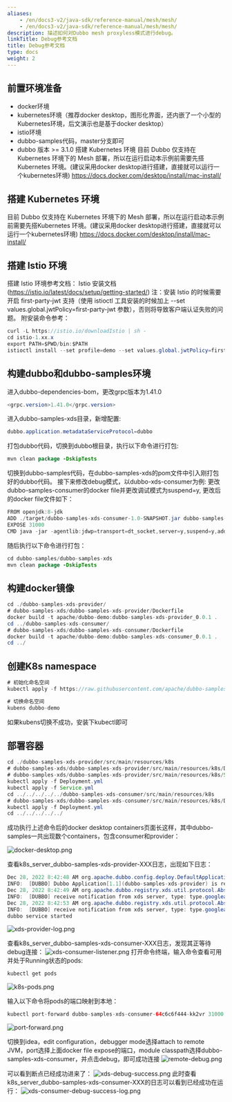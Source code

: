 ```yaml
---
aliases:
    - /en/docs3-v2/java-sdk/reference-manual/mesh/mesh/
    - /en/docs3-v2/java-sdk/reference-manual/mesh/mesh/
description: 描述如何对Dubbo mesh proxyless模式进行debug。
linkTitle: Debug参考文档
title: Debug参考文档
type: docs
weight: 2
---
```







## 前置环境准备

* docker环境
* kubernetes环境（推荐docker desktop，图形化界面，还内嵌了一个小型的Kubernetes环境，后文演示也是基于docker desktop）
* istio环境
* dubbo-samples代码，master分支即可
* dubbo 版本 >= 3.1.0
搭建 Kubernetes 环境
目前 Dubbo 仅支持在 Kubernetes 环境下的 Mesh 部署，所以在运行启动本示例前需要先搭Kubernetes 环境。(建议采用docker desktop进行搭建，直接就可以运行一个kubernetes环境)
https://docs.docker.com/desktop/install/mac-install/

## 搭建 Kubernetes 环境

目前 Dubbo 仅支持在 Kubernetes 环境下的 Mesh 部署，所以在运行启动本示例前需要先搭Kubernetes 环境。(建议采用docker desktop进行搭建，直接就可以运行一个kubernetes环境)
https://docs.docker.com/desktop/install/mac-install/

## 搭建 Istio 环境

搭建 Istio 环境参考文档：
Istio 安装文档(https://istio.io/latest/docs/setup/getting-started/)
注：安装 Istio 的时候需要开启 first-party-jwt 支持（使用 istioctl 工具安装的时候加上 --set values.global.jwtPolicy=first-party-jwt 参数），否则将导致客户端认证失败的问题。
附安装命令参考：

```java
curl -L https://istio.io/downloadIstio | sh -
cd istio-1.xx.x
export PATH=$PWD/bin:$PATH
istioctl install --set profile=demo --set values.global.jwtPolicy=first-party-jwt -y
```

## 构建dubbo和dubbo-samples环境

进入dubbo-dependencies-bom，更改grpc版本为1.41.0

```java
<grpc.version>1.41.0</grpc.version>
```

进入dubbo-samples-xds目录，新增配置:

```java
dubbo.application.metadataServiceProtocol=dubbo
```

打包dubbo代码，切换到dubbo根目录，执行以下命令进行打包:

```java
mvn clean package -DskipTests
```

切换到dubbo-samples代码，在dubbo-samples-xds的pom文件中引入刚打包好的dubbo代码。
接下来修改debug模式，以dubbo-xds-consumer为例:
更改dubbo-samples-consumer的docker file并更改调试模式为suspend=y, 更改后的docker file文件如下：

```java
FROM openjdk:8-jdk
ADD ./target/dubbo-samples-xds-consumer-1.0-SNAPSHOT.jar dubbo-samples-xds-consumer-1.0-SNAPSHOT.jar
EXPOSE 31000
CMD java -jar -agentlib:jdwp=transport=dt_socket,server=y,suspend=y,address=31000 /dubbo-samples-xds-consumer-1.0-SNAPSHOT.jar
```

随后执行以下命令进行打包：

```java
cd dubbo-samples/dubbo-samples-xds
mvn clean package -DskipTests
```

## 构建docker镜像

```java
cd ./dubbo-samples-xds-provider/
# dubbo-samples-xds/dubbo-samples-xds-provider/Dockerfile
docker build -t apache/dubbo-demo:dubbo-samples-xds-provider_0.0.1 .
cd ../dubbo-samples-xds-consumer/
# dubbo-samples-xds/dubbo-samples-xds-consumer/Dockerfile
docker build -t apache/dubbo-demo:dubbo-samples-xds-consumer_0.0.1 .
cd ../
```

## 创建K8s namespace

```java
# 初始化命名空间
kubectl apply -f https://raw.githubusercontent.com/apache/dubbo-samples/master/dubbo-samples-xds/deploy/Namespace.yml

# 切换命名空间
kubens dubbo-demo
```

如果kubens切换不成功，安装下kubectl即可
## 部署容器

```java
cd ./dubbo-samples-xds-provider/src/main/resources/k8s
# dubbo-samples-xds/dubbo-samples-xds-provider/src/main/resources/k8s/Deployment.yml
# dubbo-samples-xds/dubbo-samples-xds-provider/src/main/resources/k8s/Service.yml
kubectl apply -f Deployment.yml
kubectl apply -f Service.yml
cd ../../../../../dubbo-samples-xds-consumer/src/main/resources/k8s
# dubbo-samples-xds/dubbo-samples-xds-consumer/src/main/resources/k8s/Deployment.yml
kubectl apply -f Deployment.yml
cd ../../../../../
```

成功执行上述命令后的docker desktop containers页面长这样，其中dubbo-samples一共出现数个containers，包含consumer和provider：

![docker-desktop.png](/imgs/user/docker-desktop.png)



查看k8s_server_dubbo-samples-xds-provider-XXX日志，出现如下日志：

```java
Dec 28, 2022 8:42:48 AM org.apache.dubbo.config.deploy.DefaultApplicationDeployer info
INFO:  [DUBBO] Dubbo Application[1.1](dubbo-samples-xds-provider) is ready., dubbo version: 1.0-SNAPSHOT, current host: 10.1.5.64
Dec 28, 2022 8:42:49 AM org.apache.dubbo.registry.xds.util.protocol.AbstractProtocol info
INFO:  [DUBBO] receive notification from xds server, type: type.googleapis.com/envoy.config.listener.v3.Listener, dubbo version: 1.0-SNAPSHOT, current host: 10.1.5.64
Dec 28, 2022 8:42:53 AM org.apache.dubbo.registry.xds.util.protocol.AbstractProtocol info
INFO:  [DUBBO] receive notification from xds server, type: type.googleapis.com/envoy.config.listener.v3.Listener, dubbo version: 1.0-SNAPSHOT, current host: 10.1.5.64
dubbo service started
```

![xds-provider-log.png](/imgs/user/xds-provider-log.png)

查看k8s_server_dubbo-samples-xds-consumer-XXX日志，发现其正等待debug连接：
![xds-consumer-listener.png](/imgs/user/xds-consumer-listener.png)
打开命令终端，输入命令查看可用并处于Running状态的pods: 

```java
kubectl get pods
```
![k8s-pods.png](/imgs/user/k8s-pods.png)

输入以下命令将pods的端口映射到本地：

```java
kubectl port-forward dubbo-samples-xds-consumer-64c6c6f444-kk2vr 31000:31000
```

![port-forward.png](/imgs/user/port-forward.png)

切换到idea，edit configuration，debugger mode选择attach to remote JVM，port选择上面docker file expose的端口，module classpath选择dubbo-samples-xds-consumer，并点击debug，即可成功连接
![remote-debug.png](/imgs/user/remote-debug.png)

可以看到断点已经成功进来了：
![xds-debug-success.png](/imgs/user/xds-debug-success.png)
此时查看k8s_server_dubbo-samples-xds-consumer-XXX的日志可以看到已经成功在运行：
![xds-consumer-debug-success-log.png](/imgs/user/xds-consumer-debug-success-log.png)
